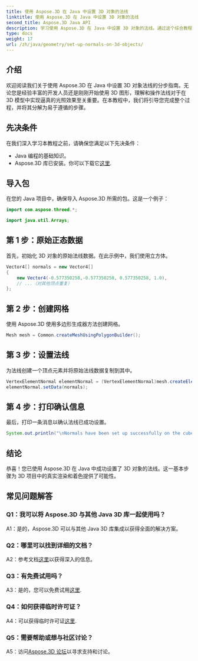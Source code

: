 ```yaml
---
title: 使用 Aspose.3D 在 Java 中设置 3D 对象的法线
linktitle: 使用 Aspose.3D 在 Java 中设置 3D 对象的法线
second_title: Aspose.3D Java API
description: 学习使用 Aspose.3D 在 Java 中设置 3D 对象的法线。通过这个综合教程增强您的图形效果。
type: docs
weight: 17
url: /zh/java/geometry/set-up-normals-on-3d-objects/
---
```

## 介绍

欢迎阅读我们关于使用 Aspose.3D 在 Java 中设置 3D 对象法线的分步指南。无论您是经验丰富的开发人员还是刚刚开始使用 3D 图形，理解和操作法线对于在 3D 模型中实现逼真的光照效果至关重要。在本教程中，我们将引导您完成整个过程，并将其分解为易于遵循的步骤。

## 先决条件

在我们深入学习本教程之前，请确保您满足以下先决条件：

- Java 编程的基础知识。
-  Aspose.3D 库已安装。你可以下载它[这里](https://releases.aspose.com/3d/java/).

## 导入包

在您的 Java 项目中，确保导入 Aspose.3D 所需的包。这是一个例子：

```java
import com.aspose.threed.*;

import java.util.Arrays;
```

## 第 1 步：原始正态数据

首先，初始化 3D 对象的原始法线数据。在此示例中，我们使用立方体。

```java
Vector4[] normals = new Vector4[]
{
    new Vector4(-0.577350258,-0.577350258, 0.577350258, 1.0),
    // ...（对其他顶点重复）
};

```

## 第 2 步：创建网格

使用 Aspose.3D 使用多边形生成器方法创建网格。

```java
Mesh mesh = Common.createMeshUsingPolygonBuilder();
```

## 第 3 步：设置法线

为法线创建一个顶点元素并将原始法线数据复制到其中。

```java
VertexElementNormal elementNormal = (VertexElementNormal)mesh.createElement(VertexElementType.NORMAL, MappingMode.CONTROL_POINT, ReferenceMode.DIRECT);
elementNormal.setData(normals);
```

## 第 4 步：打印确认信息

最后，打印一条消息以确认法线已成功设置。

```java
System.out.println("\nNormals have been set up successfully on the cube.");
```

## 结论

恭喜！您已使用 Aspose.3D 在 Java 中成功设置了 3D 对象的法线。这一基本步骤为 3D 项目中的真实渲染和着色提供了可能性。

## 常见问题解答

### Q1：我可以将 Aspose.3D 与其他 Java 3D 库一起使用吗？

A1：是的，Aspose.3D 可以与其他 Java 3D 库集成以获得全面的解决方案。

### Q2：哪里可以找到详细的文档？

 A2：参考文档[这里](https://reference.aspose.com/3d/java/)以获得深入的信息。

### Q3：有免费试用吗？

 A3：是的，您可以免费试用[这里](https://releases.aspose.com/).

### Q4：如何获得临时许可证？

 A4：可以获得临时许可证[这里](https://purchase.aspose.com/temporary-license/).

### Q5：需要帮助或想与社区讨论？

A5：访问[Aspose.3D 论坛](https://forum.aspose.com/c/3d/18)以寻求支持和讨论。